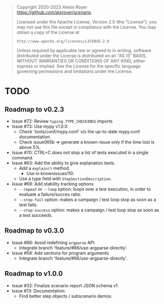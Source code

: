 > Copyright 2020-2023 Alexis Royer <https://github.com/alxroyer/scenario>
>
> Licensed under the Apache License, Version 2.0 (the "License");
> you may not use this file except in compliance with the License.
> You may obtain a copy of the License at
>
>     http://www.apache.org/licenses/LICENSE-2.0
>
> Unless required by applicable law or agreed to in writing, software
> distributed under the License is distributed on an "AS IS" BASIS,
> WITHOUT WARRANTIES OR CONDITIONS OF ANY KIND, either express or implied.
> See the License for the specific language governing permissions and
> limitations under the License.


# TODO

## Roadmap to v0.2.3

- Issue #72: Review `typing.TYPE_CHECKINGS` imports
- Issue #73: Use mypy v1.0.0
    - Check 'tools/conf/mypy.conf' v/s the up-to-date mypy.conf documentation.
    - Check issue065b => generate a known-issue only if the time lost is above 5%.
- Issue #70: CTRL+C does not stop a list of tests executed in a single command.
- Issue #63: Add the ability to give explanation texts.
    - Add a `explain()` method.
        - Use in knownissues110.
    - Use a type field with `StepSectionDescription`.
- Issue #69: Add stability tracking options
    - `--repeat` or `--loop` option: loops over a test execution, in order to evaluate a failure/succes ratio.
    - `--stop-fail` option: makes a campaign / test loop stop as soon as a test fails.
    - `--stop-success` option: makes a campaign / test loop stop as soon as a test succeeds.


## Roadmap to v0.3.0

- Issue #66: Avoid redefining `argparse` API.
    - Integrate branch 'feature/#66/use-argparse-directly'.
- Issue #58: Add sections for program arguments
    - Integrate branch 'feature/#66/use-argparse-directly'.


## Roadmap to v1.0.0

- Issue #32: Finalize scenario report JSON schema v1.
- Issue #13: Documentation:
    - Find better step objects / subscenario demos.
